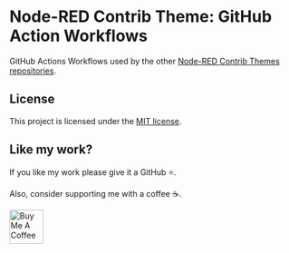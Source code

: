 # Node-RED Contrib Theme: GitHub Action Workflows

GitHub Actions Workflows used by the other [Node-RED Contrib Themes repositories][node-red-contrib-themes-repositories].

## License

This project is licensed under the [MIT license][license].

## Like my work?

If you like my work please give it a GitHub ⭐️.

Also, consider supporting me with a coffee ☕.

<a href="https://www.buymeacoffee.com/mbonani" target="_blank"><img src="https://cdn.buymeacoffee.com/buttons/v2/default-red.png" alt="Buy Me A Coffee" height="60px"></a>

[license]: LICENSE
[node-red-contrib-themes-organization]: https://github.com/node-red-contrib-themes?type=source
[node-red-contrib-themes-repositories]: https://github.com/orgs/node-red-contrib-themes/repositories?type=source
